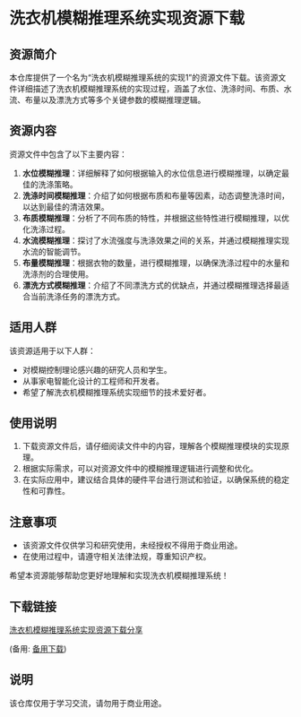 # 洗衣机模糊推理系统实现资源下载

## 资源简介

本仓库提供了一个名为“洗衣机模糊推理系统的实现1”的资源文件下载。该资源文件详细描述了洗衣机模糊推理系统的实现过程，涵盖了水位、洗涤时间、布质、水流、布量以及漂洗方式等多个关键参数的模糊推理逻辑。

## 资源内容

资源文件中包含了以下主要内容：

1. **水位模糊推理**：详细解释了如何根据输入的水位信息进行模糊推理，以确定最佳的洗涤策略。
2. **洗涤时间模糊推理**：介绍了如何根据布质和布量等因素，动态调整洗涤时间，以达到最佳的清洁效果。
3. **布质模糊推理**：分析了不同布质的特性，并根据这些特性进行模糊推理，以优化洗涤过程。
4. **水流模糊推理**：探讨了水流强度与洗涤效果之间的关系，并通过模糊推理实现水流的智能调节。
5. **布量模糊推理**：根据衣物的数量，进行模糊推理，以确保洗涤过程中的水量和洗涤剂的合理使用。
6. **漂洗方式模糊推理**：介绍了不同漂洗方式的优缺点，并通过模糊推理选择最适合当前洗涤任务的漂洗方式。

## 适用人群

该资源适用于以下人群：

- 对模糊控制理论感兴趣的研究人员和学生。
- 从事家电智能化设计的工程师和开发者。
- 希望了解洗衣机模糊推理系统实现细节的技术爱好者。

## 使用说明

1. 下载资源文件后，请仔细阅读文件中的内容，理解各个模糊推理模块的实现原理。
2. 根据实际需求，可以对资源文件中的模糊推理逻辑进行调整和优化。
3. 在实际应用中，建议结合具体的硬件平台进行测试和验证，以确保系统的稳定性和可靠性。

## 注意事项

- 该资源文件仅供学习和研究使用，未经授权不得用于商业用途。
- 在使用过程中，请遵守相关法律法规，尊重知识产权。

希望本资源能够帮助您更好地理解和实现洗衣机模糊推理系统！

## 下载链接
[洗衣机模糊推理系统实现资源下载分享](https://pan.quark.cn/s/721492867cf3) 

(备用: [备用下载](https://pan.baidu.com/s/1MZfzgavHiQ_l3Mia2xMGzw?pwd=1234))

## 说明

该仓库仅用于学习交流，请勿用于商业用途。
